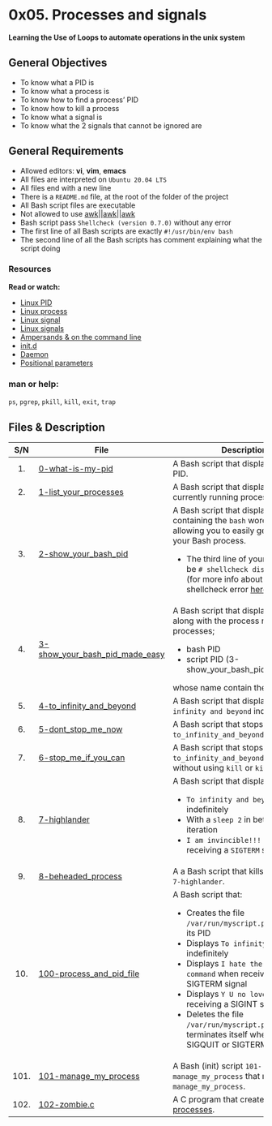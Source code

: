 # 0x05. Processes and signals
**Learning the Use of Loops to automate operations in the unix system**

## General Objectives
* To know what a PID is
* To know what a process is
* To know how to find a process’ PID
* To know how to kill a process
* To know what a signal is
* To know what the 2 signals that cannot be ignored are

## General Requirements
* Allowed editors: **vi**, **vim**, **emacs**
* All files are interpreted on ``Ubuntu 20.04 LTS``
* All files end with a new line
* There is a ``README.md`` file, at the root of the folder of the project
* All Bash script files are executable
* Not allowed to use [awk](https://www.cyberciti.biz/faq/bash-scripting-using-awk/)||[awk](http://mypages.iit.edu/~shamsuddin/itmo417/awkFile1-6.htm)||[awk](https://www.quora.com/What-is-the-difference-between-ps-elf-and-ps-aux-in-Linux)
* Bash script pass ``Shellcheck (version 0.7.0)`` without any error
* The first line of all Bash scripts are exactly ``#!/usr/bin/env bash``
* The second line of all the Bash scripts has comment explaining what the script doing

### Resources
**Read or watch:**
* [Linux PID](http://www.linfo.org/pid.html)
* [Linux process](https://www.thegeekstuff.com/2012/03/linux-processes-environment/)
* [Linux signal](https://www.thegeekstuff.com/2012/03/linux-signals-fundamentals/)
* [Linux signals](https://www.computerhope.com/unix/signals.htm)
* [Ampersands & on the command line](https://bashitout.com/2013/05/18/Ampersands-on-the-command-line.html)
* [init.d](https://www.ghacks.net/2009/04/04/get-to-know-linux-the-etcinitd-directory/)
* [Daemon](https://en.wikipedia.org/wiki/Daemon_%28computing%29)
* [Positional parameters](https://www.gnu.org/software/bash/manual/html_node/Positional-Parameters.html)

### man or help:
 ``ps``, ``pgrep``, ``pkill``, ``kill``, ``exit``, ``trap``


## Files & Description
|  S/N	|	File	|	Description	|
|:-----:|---------------|-----------------------|
|  1.	|[0-what-is-my-pid](https://github.com/Abenezer-Baheru/alx-system_engineering-devops/blob/master/0x05-processes_and_signals/0-what-is-my-pid) | A Bash script that displays its own PID. |
|  2.   |[1-list_your_processes](https://github.com/Abenezer-Baheru/alx-system_engineering-devops/blob/master/0x05-processes_and_signals/1-list_your_processes) | A Bash script that displays a list of currently running processes. |
|  3.   |[2-show_your_bash_pid](https://github.com/Abenezer-Baheru/alx-system_engineering-devops/blob/master/0x05-processes_and_signals/2-show_your_bash_pid) | A Bash script that displays lines containing the ``bash`` word, thus allowing you to easily get the PID of your Bash process. <ul><li>The third line of your script must be ``# shellcheck disable=SC2009`` (for more info about ignoring shellcheck error [here](https://github.com/koalaman/shellcheck/wiki/Ignore))</li></ul>|
|  4.   |[3-show_your_bash_pid_made_easy](https://github.com/Abenezer-Baheru/alx-system_engineering-devops/blob/master/0x05-processes_and_signals/4-to_infinity_and_beyond) | A Bash script that displays the PID, along with the process name, of processes; <ul><li>bash PID </li><li>script PID (3-show_your_bash_pid_made_easy)</li></ul>whose name contain the word bash. |
|  5.   |[4-to_infinity_and_beyond](https://github.com/Abenezer-Baheru/alx-system_engineering-devops/blob/master/0x05-processes_and_signals/5-dont_stop_me_now) | A Bash script that displays ``To infinity and beyond`` indefinitely.  |
|  6.   |[5-dont_stop_me_now](https://github.com/Abenezer-Baheru/alx-system_engineering-devops/blob/master/0x05-processes_and_signals/6-stop_me_if_you_can) | A Bash script that stops ``4-to_infinity_and_beyond`` process. |
|  7.   |[6-stop_me_if_you_can](https://github.com/Abenezer-Baheru/alx-system_engineering-devops/blob/master/0x05-processes_and_signals/7-highlander) | A Bash script that stops ``4-to_infinity_and_beyond`` process, without using ``kill`` or ``killall`` flag. |
|  8.   |[7-highlander](https://github.com/Abenezer-Baheru/alx-system_engineering-devops/blob/master/0x05-processes_and_signals/8-beheaded_process) | A Bash script that displays: <ul><li> ``To infinity and beyond`` indefinitely</li><li>With a ``sleep 2`` in between each iteration</li><li> ``I am invincible!!!`` when receiving a ``SIGTERM`` signal</li></ul> |
|  9.   |[8-beheaded_process](https://github.com/Abenezer-Baheru/alx-system_engineering-devops/blob/master/0x05-processes_and_signals/100-process_and_pid_file) | A a Bash script that kills the process ``7-highlander``. |
|  10.   |[100-process_and_pid_file](#) | A Bash script that: <ul><li>Creates the file ``/var/run/myscript.pid`` containing its PID</li><li>Displays ``To infinity and beyond`` indefinitely</li><li>Displays ``I hate the kill command`` when receiving a SIGTERM signal</li><li>Displays ``Y U no love me?!`` when receiving a SIGINT signal</li><li>Deletes the file ``/var/run/myscript.pid`` and terminates itself when receiving a SIGQUIT or SIGTERM signal</li></ul>  |
|  101.   |[101-manage_my_process](#) | A Bash (init) script ``101-manage_my_process`` that manages ``manage_my_process``.  |
|  102.   |[102-zombie.c](#) | A C program that creates 5 [zombie processes](https://zombieprocess.wordpress.com/what-is-a-zombie-process/). |
